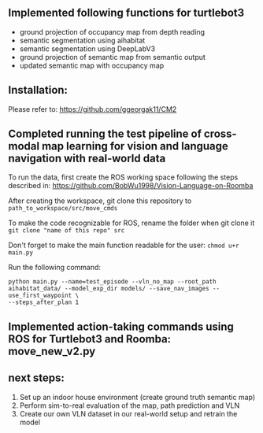 ## Implemented following functions for turtlebot3
* ground projection of occupancy map from depth reading
* semantic segmentation using aihabitat
* semantic segmentation using DeepLabV3
* ground projection of semantic map from semantic output
* updated semantic map with occupancy map

## Installation:
Please refer to: https://github.com/ggeorgak11/CM2

## Completed running the test pipeline of cross-modal map learning for vision and language navigation with real-world data
To run the data, first create the ROS working space following the steps described in:
https://github.com/BobWu1998/Vision-Language-on-Roomba

After creating the workspace, git clone this repository to
```path_to_workspace/src/move_cmds```

To make the code recognizable for ROS, rename the folder when git clone it
```git clone "name of this repo" src```

Don't forget to make the main function readable for the user:
```chmod u+r main.py```

Run the following command:
```
python main.py --name=test_episode --vln_no_map --root_path aihabitat_data/ --model_exp_dir models/ --save_nav_images --use_first_waypoint \
--steps_after_plan 1
```
## Implemented action-taking commands using ROS for Turtlebot3 and Roomba: move_new_v2.py

## next steps:
1. Set up an indoor house environment (create ground truth semantic map)
2. Perform sim-to-real evaluation of the map, path prediction and VLN
3. Create our own VLN dataset in our real-world setup and retrain the model

